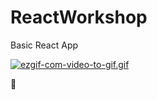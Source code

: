 # ReactWorkshop

Basic React App 

[![ezgif-com-video-to-gif.gif](https://i.postimg.cc/cJqh3bhK/ezgif-com-video-to-gif.gif)](https://postimg.cc/87HLQwqD)

:pig:
